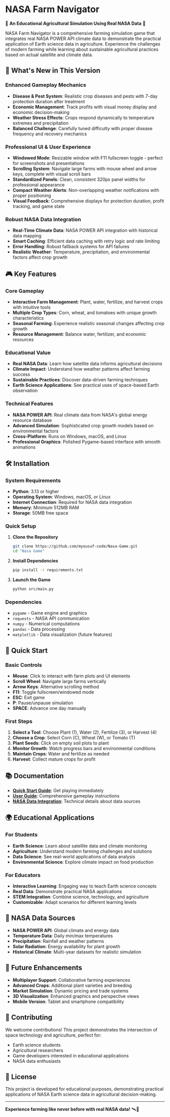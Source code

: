 # NASA Farm Navigator

🌾 **An Educational Agricultural Simulation Using Real NASA Data** 🌾

NASA Farm Navigator is a comprehensive farming simulation game that integrates real NASA POWER API climate data to demonstrate the practical application of Earth science data in agriculture. Experience the challenges of modern farming while learning about sustainable agricultural practices based on actual satellite and climate data.

## 🚀 What's New in This Version

### Enhanced Gameplay Mechanics
- **Disease & Pest System**: Realistic crop diseases and pests with 7-day protection duration after treatment
- **Economic Management**: Track profits with visual money display and economic decision-making
- **Weather Stress Effects**: Crops respond dynamically to temperature extremes and precipitation
- **Balanced Challenge**: Carefully tuned difficulty with proper disease frequency and recovery mechanics

### Professional UI & User Experience
- **Windowed Mode**: Resizable window with F11 fullscreen toggle - perfect for screenshots and presentations
- **Scrolling System**: Navigate large farms with mouse wheel and arrow keys, complete with visual scroll bars
- **Standardized Panels**: Clean, consistent 320px panel widths for professional appearance
- **Compact Weather Alerts**: Non-overlapping weather notifications with proper positioning
- **Visual Feedback**: Comprehensive displays for protection duration, profit tracking, and game state

### Robust NASA Data Integration
- **Real-Time Climate Data**: NASA POWER API integration with historical data mapping
- **Smart Caching**: Efficient data caching with retry logic and rate limiting
- **Error Handling**: Robust fallback systems for API failures
- **Realistic Weather**: Temperature, precipitation, and environmental factors affect crop growth

## 🎮 Key Features

### Core Gameplay
- **Interactive Farm Management**: Plant, water, fertilize, and harvest crops with intuitive tools
- **Multiple Crop Types**: Corn, wheat, and tomatoes with unique growth characteristics
- **Seasonal Farming**: Experience realistic seasonal changes affecting crop growth
- **Resource Management**: Balance water, fertilizer, and economic resources

### Educational Value
- **Real NASA Data**: Learn how satellite data informs agricultural decisions
- **Climate Impact**: Understand how weather patterns affect farming success
- **Sustainable Practices**: Discover data-driven farming techniques
- **Earth Science Applications**: See practical uses of space-based Earth observation

### Technical Features
- **NASA POWER API**: Real climate data from NASA's global energy resource database
- **Advanced Simulation**: Sophisticated crop growth models based on environmental factors
- **Cross-Platform**: Runs on Windows, macOS, and Linux
- **Professional Graphics**: Polished Pygame-based interface with smooth animations

## 🛠️ Installation

### System Requirements
- **Python**: 3.13 or higher
- **Operating System**: Windows, macOS, or Linux
- **Internet Connection**: Required for NASA data integration
- **Memory**: Minimum 512MB RAM
- **Storage**: 50MB free space

### Quick Setup
1. **Clone the Repository**
   ```bash
   git clone https://github.com/myousuf-code/Nasa-Game.git
   cd "Nasa Game"
   ```

2. **Install Dependencies**
   ```bash
   pip install -r requirements.txt
   ```

3. **Launch the Game**
   ```bash
   python src/main.py
   ```

### Dependencies
- `pygame` - Game engine and graphics
- `requests` - NASA API communication
- `numpy` - Numerical computations
- `pandas` - Data processing
- `matplotlib` - Data visualization (future features)

## 🎯 Quick Start

### Basic Controls
- **Mouse**: Click to interact with farm plots and UI elements
- **Scroll Wheel**: Navigate large farms vertically
- **Arrow Keys**: Alternative scrolling method
- **F11**: Toggle fullscreen/windowed mode
- **ESC**: Exit game
- **P**: Pause/unpause simulation
- **SPACE**: Advance one day manually

### First Steps
1. **Select a Tool**: Choose Plant (1), Water (2), Fertilize (3), or Harvest (4)
2. **Choose a Crop**: Select Corn (C), Wheat (W), or Tomato (T)
3. **Plant Seeds**: Click on empty soil plots to plant
4. **Monitor Growth**: Watch progress bars and environmental conditions
5. **Maintain Crops**: Water and fertilize as needed
6. **Harvest**: Collect mature crops for profit

## 📚 Documentation

- **[Quick Start Guide](docs/quick_start.md)**: Get playing immediately
- **[User Guide](docs/user_guide.md)**: Comprehensive gameplay instructions
- **[NASA Data Integration](docs/nasa_data_integration.md)**: Technical details about data sources

## 🌍 Educational Applications

### For Students
- **Earth Science**: Learn about satellite data and climate monitoring
- **Agriculture**: Understand modern farming challenges and solutions
- **Data Science**: See real-world applications of data analysis
- **Environmental Science**: Explore climate impact on food production

### For Educators
- **Interactive Learning**: Engaging way to teach Earth science concepts
- **Real Data**: Demonstrate practical NASA applications
- **STEM Integration**: Combine science, technology, and agriculture
- **Customizable**: Adapt scenarios for different learning levels

## 🔬 NASA Data Sources

- **NASA POWER API**: Global climate and energy data
- **Temperature Data**: Daily min/max temperatures
- **Precipitation**: Rainfall and weather patterns
- **Solar Radiation**: Energy availability for plant growth
- **Historical Climate**: Multi-year datasets for realistic simulation

## 🚀 Future Enhancements

- **Multiplayer Support**: Collaborative farming experiences
- **Advanced Crops**: Additional plant varieties and breeding
- **Market Simulation**: Dynamic pricing and trade systems
- **3D Visualization**: Enhanced graphics and perspective views
- **Mobile Version**: Tablet and smartphone compatibility

## 🤝 Contributing

We welcome contributions! This project demonstrates the intersection of space technology and agriculture, perfect for:
- Earth science students
- Agricultural researchers
- Game developers interested in educational applications
- NASA data enthusiasts

## 📄 License

This project is developed for educational purposes, demonstrating practical applications of NASA Earth science data in agricultural decision-making.

---

**Experience farming like never before with real NASA data!** 🛰️🌱
